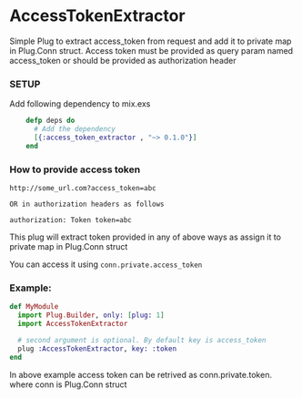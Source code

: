 # AccessTokenExtractor

Simple Plug to extract access_token from request and add it to private map in Plug.Conn struct.
Access token must be provided as query param named access_token or should be provided as authorization header

### SETUP

Add following dependency to mix.exs

```elixir
    defp deps do
      # Add the dependency
      [{:access_token_extractor , "~> 0.1.0"}]
    end
```

### How to provide access token

    http://some_url.com?access_token=abc

    OR in authorization headers as follows

    authorization: Token token=abc

This plug will extract token provided in any of above ways as assign it to private map in Plug.Conn struct

 You can access it using `conn.private.access_token`

### Example:

```elixir
def MyModule
  import Plug.Builder, only: [plug: 1]
  import AccessTokenExtractor

  # second argument is optional. By default key is access_token
  plug :AccessTokenExtractor, key: :token
end
```

In above example access token can be retrived as conn.private.token. where conn is Plug.Conn struct

